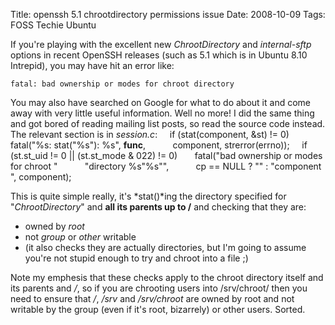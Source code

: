 Title: openssh 5.1 chrootdirectory permissions issue
Date: 2008-10-09
Tags: FOSS Techie Ubuntu

If you're playing with the excellent new *ChrootDirectory* and *internal-sftp* options in recent OpenSSH releases (such as 5.1 which is in Ubuntu 8.10 Intrepid), you may have hit an error like:

```
fatal: bad ownership or modes for chroot directory
```

You may also have searched on Google for what to do about it and come away with very little useful information.
Well no more! I did the same thing and got bored of reading mailing list posts, so read the source code instead. The relevant section is in *session.c*:
        if (stat(component, &st) != 0)
          fatal("%s: stat(\"%s\"): %s", __func__,
              component, strerror(errno));
        if (st.st_uid != 0 || (st.st_mode & 022) != 0)
          fatal("bad ownership or modes for chroot "
              "directory %s\"%s\"",
              cp == NULL ? "" : "component ", component);

This is quite simple really, it's *stat()*ing the directory specified for "*ChrootDirectory*" and **all its parents up to /** and checking that they are:
-   owned by *root*
-   not *group* or *other* writable
-   (it also checks they are actually directories, but I'm going to assume you're not stupid enough to try and chroot into a file ;)

Note my emphesis that these checks apply to the chroot directory itself and its parents and */*, so if you are chrooting users into /srv/chroot/ then you need to ensure that */*, */srv* and */srv/chroot* are owned by root and not writable by the group (even if it's root, bizarrely) or other users.
Sorted.

